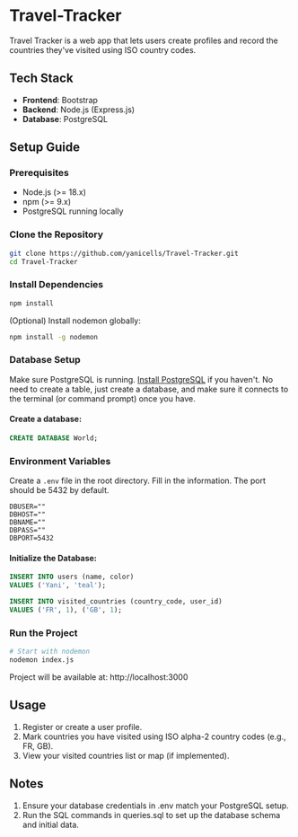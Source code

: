 # Travel-Tracker

Travel Tracker is a web app that lets users create profiles and record the countries they've visited using ISO country codes.

## Tech Stack

- **Frontend**: Bootstrap
- **Backend**: Node.js (Express.js)
- **Database**: PostgreSQL

## Setup Guide

### Prerequisites

- Node.js (>= 18.x)
- npm (>= 9.x)
- PostgreSQL running locally

### Clone the Repository

```bash
git clone https://github.com/yanicells/Travel-Tracker.git
cd Travel-Tracker
```

### Install Dependencies

```bash
npm install
```

(Optional) Install nodemon globally:

```bash
npm install -g nodemon
```

### Database Setup

Make sure PostgreSQL is running. [Install PostgreSQL](https://www.postgresql.org) if you haven't.
No need to create a table, just create a database, and make sure it connects to the terminal (or command prompt) once you have.

#### Create a database:

```sql
CREATE DATABASE World;
```

### Environment Variables

Create a `.env` file in the root directory.
Fill in the information. The port should be 5432 by default.

```env
DBUSER=""
DBHOST=""
DBNAME=""
DBPASS=""
DBPORT=5432
```

#### Initialize the Database:

```sql
INSERT INTO users (name, color)
VALUES ('Yani', 'teal');

INSERT INTO visited_countries (country_code, user_id)
VALUES ('FR', 1), ('GB', 1);
```

### Run the Project

```bash
# Start with nodemon
nodemon index.js
```

Project will be available at: http://localhost:3000

## Usage

1. Register or create a user profile.
2. Mark countries you have visited using ISO alpha-2 country codes (e.g., FR, GB).
3. View your visited countries list or map (if implemented).

## Notes
1. Ensure your database credentials in .env match your PostgreSQL setup.
2. Run the SQL commands in queries.sql to set up the database schema and initial data.
